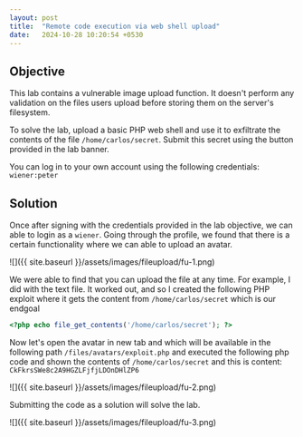 ```yaml
---
layout: post
title:  "Remote code execution via web shell upload"
date:   2024-10-28 10:20:54 +0530
---
```


## Objective 

This lab contains a vulnerable image upload function. It doesn't perform any validation on the files users upload before storing them on the server's filesystem.

To solve the lab, upload a basic PHP web shell and use it to exfiltrate the contents of the file `/home/carlos/secret`. Submit this secret using the button provided in the lab banner.

You can log in to your own account using the following credentials: `wiener:peter` 

## Solution

Once after signing with the credentials provided in the lab objective, we can able to login as a `wiener`. Going through the profile, we found that there is a certain functionality where we can able to upload an avatar. 

![]({{ site.baseurl }}/assets/images/fileupload/fu-1.png)

We were able to find that you can upload the file at any time. For example, I did with the text file. It worked out, and so I created the following PHP exploit where it gets the content from `/home/carlos/secret` which is our endgoal 

```php
<?php echo file_get_contents('/home/carlos/secret'); ?>
```

Now let's open the avatar in new tab and which will be available in the following path `/files/avatars/exploit.php` and executed the following php code and shown the contents of `/home/carlos/secret` and this is content: `CkFkrsSWe8c2A9HGZLFjfjLDOnDHlZP6`

![]({{ site.baseurl }}/assets/images/fileupload/fu-2.png)

Submitting the code as a solution will solve the lab. 

![]({{ site.baseurl }}/assets/images/fileupload/fu-3.png)